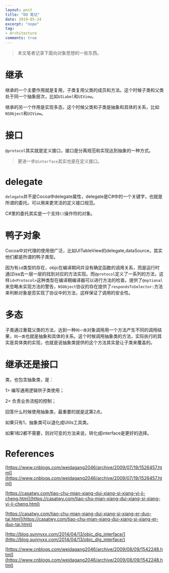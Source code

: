 ```yaml
---
layout: post
title: "OO 笔记"
date: 2019-05-24
excerpt: "nope"
tag:
- Architecture
comments: true
---
```


> 本文笔者记录下面向对象思想的一些东西。

# 继承

继承的一个主要作用就是复用，子类复用父类的成员和方法。这个时候子类和父类处于同一个抽象层次，比如`UILabel`和`UIView`。

继承的另一个作用是实现多态，这个时候父类和子类是抽象和具体的关系，比如`NSObject`和`UIView`。

# 接口

`@protocol`其实就是定义接口，接口是分离规范和实现达到抽象的一种方式。

> 更进一步`@interface`其实也是在定义接口。

# delegate

`delegate`并不是Cocoa中delegate属性，delegate是C#中的一个关键字，也就是所谓的委托。可以用来更灵活的定义接口规范。

C#里的委托其实是一个支持`()`操作符的对象。

# 鸭子对象

Cocoa中对代理的使用很广泛，比如UITableView的delegate,dataSource，其实他们都是所谓的鸭子类型。

因为有`id`类型的存在，objc在编译期间并没有确定函数的调用关系，而是运行时通过isa去一层一层的找到对应的方法实现。而`@protocol`定义了一系列的方法，这样`id<Protocol>`这种类型在编译期编译器可以进行方法的检查。提供了`@optional`来忽略未实现方法的警告，`NSObject`协议的存在提供了`respondsToSelector:`方法来判断对象是否实现了协议中的方法，这样保证了调用的安全性。

# 多态

子类通过重载父类的方法，达到一种`同一类`对象调用用一个方法产生不同的调用结果，`同一类`也就是抽象和具体的关系。这个时候调用抽象类的方法，实际执行的其实是具体类的实现，也就是说抽象类提供的这个方法其实是让子类来覆盖的。

# 继承还是接口

类，也包含抽象类，是：

1> 编写通用逻辑供子类使用；

2> 负责业务流程的控制；

回答什么时候使用抽象类，最重要的就是这第2点。

如果只有1，抽象类可以退化成Utils工具类。

如果1和2都不需要，则对可变的方法来说，转化成interface是更好的选择。

# References

[https://www.cnblogs.com/weidagang2046/archive/2009/07/19/1526457.html](https://www.cnblogs.com/weidagang2046/archive/2009/07/19/1526457.html)

[https://casatwy.com/tiao-chu-mian-xiang-dui-xiang-si-xiang-yi-ji-cheng.html](https://casatwy.com/tiao-chu-mian-xiang-dui-xiang-si-xiang-yi-ji-cheng.html)

[https://casatwy.com/tiao-chu-mian-xiang-dui-xiang-si-xiang-er-duo-tai.html](https://casatwy.com/tiao-chu-mian-xiang-dui-xiang-si-xiang-er-duo-tai.html)

[http://blog.sunnyxx.com/2014/04/13/objc_dig_interface/](http://blog.sunnyxx.com/2014/04/13/objc_dig_interface/)

[https://www.cnblogs.com/weidagang2046/archive/2009/08/09/1542248.html](https://www.cnblogs.com/weidagang2046/archive/2009/08/09/1542248.html)
